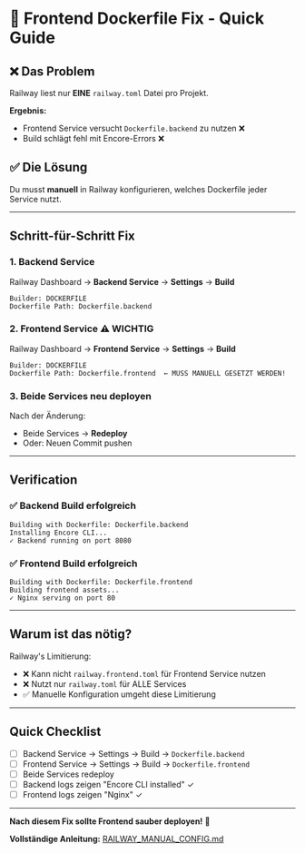 # 🔧 Frontend Dockerfile Fix - Quick Guide

## ❌ Das Problem

Railway liest nur **EINE** `railway.toml` Datei pro Projekt.

**Ergebnis:**
- Frontend Service versucht `Dockerfile.backend` zu nutzen ❌
- Build schlägt fehl mit Encore-Errors ❌

## ✅ Die Lösung

Du musst **manuell** in Railway konfigurieren, welches Dockerfile jeder Service nutzt.

---

## Schritt-für-Schritt Fix

### 1. Backend Service

Railway Dashboard → **Backend Service** → **Settings** → **Build**

```
Builder: DOCKERFILE
Dockerfile Path: Dockerfile.backend
```

### 2. Frontend Service ⚠️ WICHTIG

Railway Dashboard → **Frontend Service** → **Settings** → **Build**

```
Builder: DOCKERFILE
Dockerfile Path: Dockerfile.frontend  ← MUSS MANUELL GESETZT WERDEN!
```

### 3. Beide Services neu deployen

Nach der Änderung:
- Beide Services → **Redeploy**
- Oder: Neuen Commit pushen

---

## Verification

### ✅ Backend Build erfolgreich
```
Building with Dockerfile: Dockerfile.backend
Installing Encore CLI...
✓ Backend running on port 8080
```

### ✅ Frontend Build erfolgreich
```
Building with Dockerfile: Dockerfile.frontend
Building frontend assets...
✓ Nginx serving on port 80
```

---

## Warum ist das nötig?

Railway's Limitierung:
- ❌ Kann nicht `railway.frontend.toml` für Frontend Service nutzen
- ❌ Nutzt nur `railway.toml` für ALLE Services
- ✅ Manuelle Konfiguration umgeht diese Limitierung

---

## Quick Checklist

- [ ] Backend Service → Settings → Build → `Dockerfile.backend`
- [ ] Frontend Service → Settings → Build → `Dockerfile.frontend`
- [ ] Beide Services redeploy
- [ ] Backend logs zeigen "Encore CLI installed" ✓
- [ ] Frontend logs zeigen "Nginx" ✓

---

**Nach diesem Fix sollte Frontend sauber deployen!** 🚀

**Vollständige Anleitung:** [RAILWAY_MANUAL_CONFIG.md](./RAILWAY_MANUAL_CONFIG.md)

